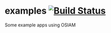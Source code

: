 examples [![Build Status](https://travis-ci.org/osiam/examples.png?branch=master)](https://travis-ci.org/osiam/examples)
========

Some example apps using OSIAM
